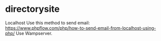 # directorysite
Localhost
Use this method to send email: https://www.phpflow.com/php/how-to-send-email-from-localhost-using-php/
Use Wampserver.
